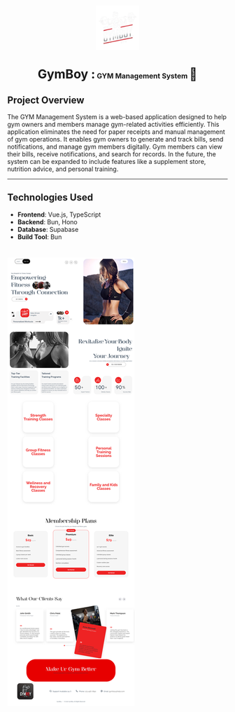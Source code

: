 <div align="center">

  <img src="./.github/img/logo2.png" alt="GYM Management System" width="100" height="100" align="center">

<h1> GymBoy :<span style="font-size:16px;">  GYM Management System 
</span>🐧
</h1>
</div>

## Project Overview

The GYM Management System is a web-based application designed to help gym owners and members manage gym-related activities efficiently. This application eliminates the need for paper receipts and manual management of gym operations. It enables gym owners to generate and track bills, send notifications, and manage gym members digitally. Gym members can view their bills, receive notifications, and search for records. In the future, the system can be expanded to include features like a supplement store, nutrition advice, and personal training.

---

## Technologies Used

- **Frontend**: Vue.js, TypeScript
- **Backend**: Bun, Hono
- **Database**: Supabase
- **Build Tool**: Bun

#

  <img src="./.github/img/light-full.png" alt="GYM Management System" align="center">
